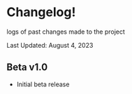 # Changelog! 

logs of past changes made to the project

Last Updated: August 4, 2023

## Beta v1.0

- Initial beta release